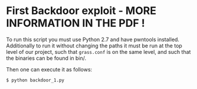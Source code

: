 # First Backdoor exploit - MORE INFORMATION IN THE PDF !

To run this script you must use Python 2.7 and have pwntools installed.
Additionally to run it without changing the paths it must be run at the top level of our project, such that `grass.conf` is on the same level, and such that the binaries can be found in bin/.

Then one can execute it as follows:

```bash
$ python backdoor_1.py
```
